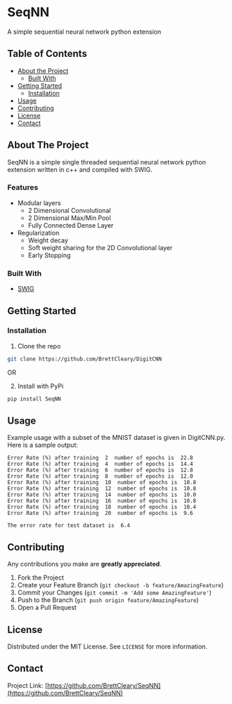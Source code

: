 # SeqNN
A simple sequential neural network python extension

<!-- PROJECT SHIELDS -->
<!--
*** I'm using markdown "reference style" links for readability.
*** Reference links are enclosed in brackets [ ] instead of parentheses ( ).
*** See the bottom of this document for the declaration of the reference variables
*** for contributors-url, forks-url, etc. This is an optional, concise syntax you may use.
*** https://www.markdownguide.org/basic-syntax/#reference-style-links
-->


<!-- TABLE OF CONTENTS -->
## Table of Contents

* [About the Project](#about-the-project)
  * [Built With](#built-with)
* [Getting Started](#getting-started)
  * [Installation](#installation)
* [Usage](#usage)
* [Contributing](#contributing)
* [License](#license)
* [Contact](#contact)


<!-- ABOUT THE PROJECT -->
## About The Project
SeqNN is a simple single threaded sequential neural network python extension written in c++ and compiled with SWIG.

### Features
- Modular layers
    - 2 Dimensional Convolutional
    - 2 Dimensional Max/Min Pool
    - Fully Connected Dense Layer
- Regularization
    - Weight decay
    - Soft weight sharing for the 2D Convolutional layer
    - Early Stopping

### Built With
* [SWIG](http://www.swig.org/download.html)

<!-- GETTING STARTED -->
## Getting Started

### Installation

1. Clone the repo
```sh
git clone https://github.com/BrettCleary/DigitCNN
```
OR

2. Install with PyPi
```sh
pip install SeqNN
```

<!-- USAGE EXAMPLES -->
## Usage

Example usage with a subset of the MNIST dataset is given in DigitCNN.py. Here is a sample output:

    Error Rate (%) after training  2  number of epochs is  22.8
    Error Rate (%) after training  4  number of epochs is  14.4
    Error Rate (%) after training  6  number of epochs is  12.8
    Error Rate (%) after training  8  number of epochs is  12.0
    Error Rate (%) after training  10  number of epochs is  10.8
    Error Rate (%) after training  12  number of epochs is  10.8
    Error Rate (%) after training  14  number of epochs is  10.0
    Error Rate (%) after training  16  number of epochs is  10.8
    Error Rate (%) after training  18  number of epochs is  10.4
    Error Rate (%) after training  20  number of epochs is  9.6

    The error rate for test dataset is  6.4


<!-- CONTRIBUTING -->
## Contributing

Any contributions you make are **greatly appreciated**.

1. Fork the Project
2. Create your Feature Branch (`git checkout -b feature/AmazingFeature`)
3. Commit your Changes (`git commit -m 'Add some AmazingFeature'`)
4. Push to the Branch (`git push origin feature/AmazingFeature`)
5. Open a Pull Request

<!-- LICENSE -->
## License

Distributed under the MIT License. See `LICENSE` for more information.

<!-- CONTACT -->
## Contact

Project Link: [https://github.com/BrettCleary/SeqNN](https://github.com/BrettCleary/SeqNN)
